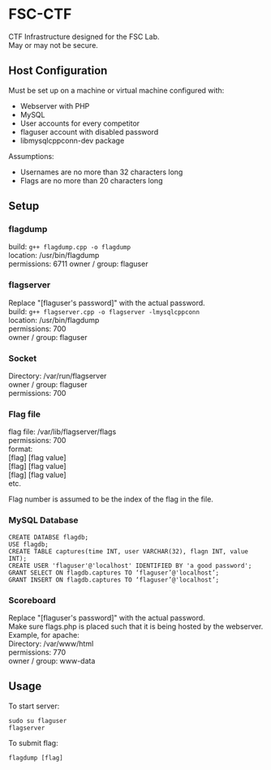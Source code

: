 # FSC-CTF
CTF Infrastructure designed for the FSC Lab.  
May or may not be secure.

## Host Configuration
Must be set up on a machine or virtual machine configured with:
- Webserver with PHP
- MySQL
- User accounts for every competitor
- flaguser account with disabled password
- libmysqlcppconn-dev package

Assumptions:
- Usernames are no more than 32 characters long
- Flags are no more than 20 characters long

## Setup
### flagdump
build: `g++ flagdump.cpp -o flagdump`  
location: /usr/bin/flagdump  
permissions: 6711
owner / group: flaguser

### flagserver
Replace "[flaguser's password]" with the actual password.  
build: `g++ flagserver.cpp -o flagserver -lmysqlcppconn`  
location: /usr/bin/flagdump  
permissions: 700  
owner / group: flaguser

### Socket
Directory: /var/run/flagserver  
owner / group: flaguser  
permissions: 700  

### Flag file
flag file: /var/lib/flagserver/flags  
permissions: 700  
format:  
[flag] [flag value]  
[flag] [flag value]  
[flag] [flag value]  
etc.

Flag number is assumed to be the index of the flag in the file.

### MySQL Database
```
CREATE DATABSE flagdb;
USE flagdb;
CREATE TABLE captures(time INT, user VARCHAR(32), flagn INT, value INT);
CREATE USER 'flaguser'@'localhost' IDENTIFIED BY 'a good password';
GRANT SELECT ON flagdb.captures TO ‘flaguser’@'localhost’;
GRANT INSERT ON flagdb.captures TO ‘flaguser’@'localhost’;
```

### Scoreboard
Replace "[flaguser's password]" with the actual password.  
Make sure flags.php is placed such that it is being hosted by the webserver.  
Example, for apache:  
Directory: /var/www/html  
permissions: 770  
owner / group: www-data  

## Usage
To start server:
```
sudo su flaguser
flagserver
```
To submit flag:
```
flagdump [flag]
```
